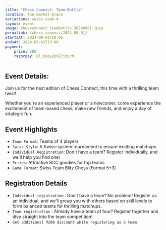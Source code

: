 ```yaml
---
title: "Chess Connect: Team Battle"
location: the-market-place
variations: swiss-team-4
layout: event
image: chessconnect_teambattle_20240901.jpeg
permalink: /chess-connect/2024-09-01/
startsAt: 2024-09-01T10:00
endsAt: 2024-09-01T13:00
payment:
    price: 200
    razorpay: pl_OpeyZ8VEPjzUcN
---
```

## Event Details:

Join us for the next edition of Chess Connect, this time with a
thrilling team twist!

Whether you're an experienced player or
a newcomer, come experience the excitement of team-based chess, make
new friends, and enjoy a day of strategic fun.

## Event Highlights

- `Team Format`: Teams of 4 players
- `Swiss Style`: A Swiss-system tournament to ensure exciting matchups.
- `Individual Registration`: Don't have a team? Register individually, and we'll help you find one!
- `Prizes`: Attractive BCC goodies for top teams.
- `Game Format`: Swiss Team Blitz Chess (Format 5+3)

## Registration Details

- `Individual registration` : Don’t have a team? No problem! Register as an individual, and we’ll group you with others based on skill levels to form balanced teams for thrilling matchups.
- `Team registration` : Already have a team of four? Register together and dive straight into the team competition!
- `Get additional ₹200 discount while registering as a team`
